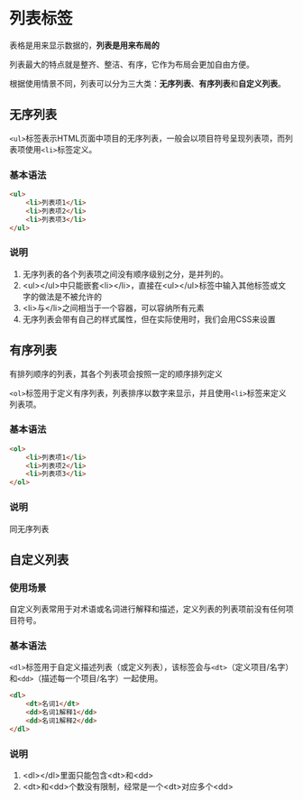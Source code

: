 # 列表标签

表格是用来显示数据的，**列表是用来布局的**

列表最大的特点就是整齐、整洁、有序，它作为布局会更加自由方便。

根据使用情景不同，列表可以分为三大类：**无序列表**、**有序列表**和**自定义列表**。

## 无序列表

`<ul>`标签表示HTML页面中项目的无序列表，一般会以项目符号呈现列表项，而列表项使用`<li>`标签定义。

### 基本语法

```html
<ul>
    <li>列表项1</li>
    <li>列表项2</li>
    <li>列表项3</li>
</ul>
```

### 说明

1. 无序列表的各个列表项之间没有顺序级别之分，是并列的。
2. \<ul>\</ul>中只能嵌套\<li>\</li>，直接在\<ul>\</ul>标签中输入其他标签或文字的做法是不被允许的
3. \<li>与\</li>之间相当于一个容器，可以容纳所有元素
4. 无序列表会带有自己的样式属性，但在实际使用时，我们会用CSS来设置

## 有序列表

有排列顺序的列表，其各个列表项会按照一定的顺序排列定义

`<ol>`标签用于定义有序列表，列表排序以数字来显示，并且使用`<li>`标签来定义列表项。

### 基本语法

```html
<ol>
    <li>列表项1</li>
    <li>列表项2</li>
    <li>列表项3</li>
</ol>
```

### 说明

同无序列表

## 自定义列表

### 使用场景

自定义列表常用于对术语或名词进行解释和描述，定义列表的列表项前没有任何项目符号。

### 基本语法

`<dl>`标签用于自定义描述列表（或定义列表），该标签会与`<dt>`（定义项目/名字）和`<dd>`（描述每一个项目/名字）一起使用。

```html
<dl>
    <dt>名词1</dt>
    <dd>名词1解释1</dd>
    <dd>名词1解释2</dd>
</dl>
```

### 说明

1. \<dl>\</dl>里面只能包含\<dt>和\<dd>
2. \<dt>和\<dd>个数没有限制，经常是一个\<dt>对应多个\<dd>